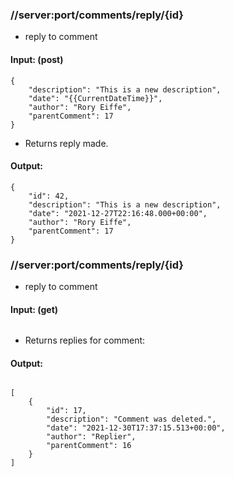 ### //server:port/comments/reply/{id}

- reply to comment

#### Input: (post)

```
{
    "description": "This is a new description",
    "date": "{{CurrentDateTime}}",
    "author": "Rory Eiffe",
    "parentComment": 17
}
```

- Returns reply made.

#### Output:

```    
{
    "id": 42,
    "description": "This is a new description",
    "date": "2021-12-27T22:16:48.000+00:00",
    "author": "Rory Eiffe",
    "parentComment": 17
}
```

### //server:port/comments/reply/{id}

- reply to comment

#### Input: (get)

```
```

- Returns replies for comment:

#### Output:

```    

[
	{
		"id": 17,
		"description": "Comment was deleted.",
		"date": "2021-12-30T17:37:15.513+00:00",
		"author": "Replier",
		"parentComment": 16
	}
]
